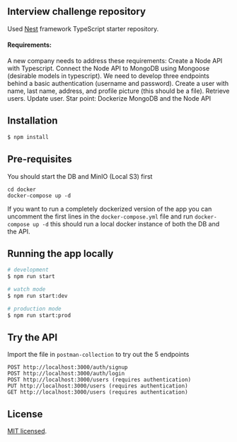 ## Interview challenge repository

Used [Nest](https://github.com/nestjs/nest) framework TypeScript starter repository. 
#### Requirements:
A new company needs to address these requirements:
Create a Node API with Typescript.
Connect the Node API to MongoDB using Mongoose (desirable models in typescript).
We need to develop three endpoints behind a basic authentication (username and password).
Create a user with name, last name, address, and profile picture (this should be a file).
Retrieve users.
Update user.
Star point: Dockerize MongoDB and the Node API

## Installation

```bash
$ npm install
```

## Pre-requisites
You should start the DB and MinIO (Local S3) first
```
cd docker
docker-compose up -d
```

If you want to run a completely dockerized version of the app you can uncomment the first lines in the `docker-compose.yml` file and run `docker-compose up -d` this should run a local docker instance of both the DB and the API.

## Running the app locally

```bash
# development
$ npm run start

# watch mode
$ npm run start:dev

# production mode
$ npm run start:prod
```

## Try the API
Import the file in `postman-collection` to try out the 5 endpoints
```
POST http://localhost:3000/auth/signup
POST http://localhost:3000/auth/login
POST http://localhost:3000/users (requires authentication)
PUT http://localhost:3000/users (requires authentication)
GET http://localhost:3000/users (requires authentication)
```
## License

[MIT licensed](LICENSE).
